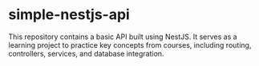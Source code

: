 # simple-nestjs-api
This repository contains a basic API built using NestJS. It serves as a learning project to practice key concepts from courses, including routing, controllers, services, and database integration.
